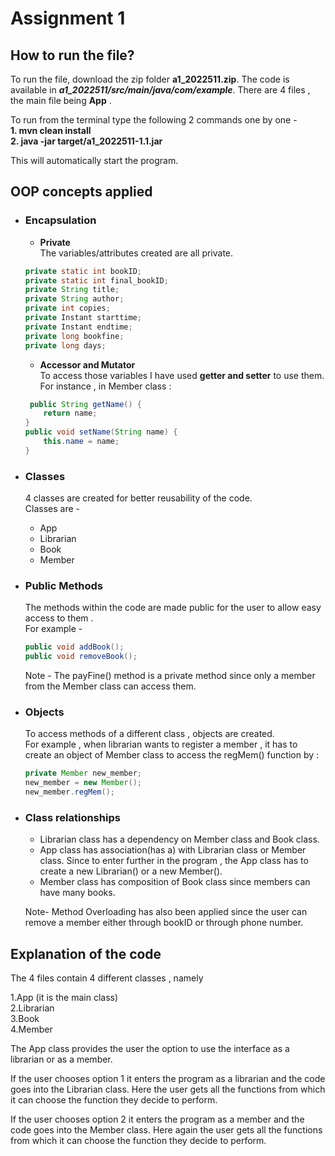 # Assignment 1 

## How to run the file?
To run the file, download the zip folder **a1_2022511.zip**. The code is available in ***a1_2022511/src/main/java/com/example***. There are 4 files , the main file being  **App** .

To run from the terminal type the following 2 commands one by one -  
**1.  mvn clean install**   
**2. java -jar target/a1_2022511-1.1.jar**  

This will automatically start the program.

## OOP concepts applied
- ### Encapsulation  
    -   **Private**  
    The variables/attributes created are all private.
    ```java
    private static int bookID;
    private static int final_bookID;
    private String title;
    private String author;
    private int copies;
    private Instant starttime;
    private Instant endtime;
    private long bookfine;
    private long days;
    ```
    -  **Accessor and Mutator**  
    To access those variables I have used **getter and setter** to use them.  
    For instance , in Member class :
    ```java
     public String getName() {
        return name;
    }
    public void setName(String name) {
        this.name = name;
    }
    ```    
    
- ### Classes
    4 classes are created for better reusability of the code.  
    Classes are -  
    - App
    - Librarian
    - Book
    - Member

- ### Public Methods  
    The methods within the code are made public for the user to allow easy access to them .   
    For example - 
    ```java
    public void addBook();
    public void removeBook();
    ```  

    Note - The payFine() method is a private method since only a member from the Member class can access them.  

- ### Objects 
    To access methods of a different class , objects are created.  
    For example , when librarian wants to register a member , it has to create an object of Member class to access the regMem() function by :
    ```java
    private Member new_member;
    new_member = new Member();
    new_member.regMem();
    ```
   

- ### Class relationships
    - Librarian class has a dependency on Member class and Book class.
    - App class has association(has a) with Librarian class or Member class. Since to enter further in the program , the App class has to create a new Librarian() or a new Member().   
    - Member class has composition of Book class since members can have many books.

    Note- Method Overloading has also been applied since the user can remove a member either through bookID or through phone number.   


## Explanation of the code
The 4 files contain 4 different classes , namely  

1.App (it is the main class)  
2.Librarian  
3.Book  
4.Member

The App class provides the user the option to use the interface as a librarian or as a member.  

If the user chooses option 1 it enters the program as a librarian and the code goes into the Librarian class. Here the user gets all the functions from which it can choose the function they decide to perform.   

If the user chooses option 2 it enters the program as a member and the code goes into the Member class. Here again the user gets all the functions from which it can choose the function they decide to perform.
